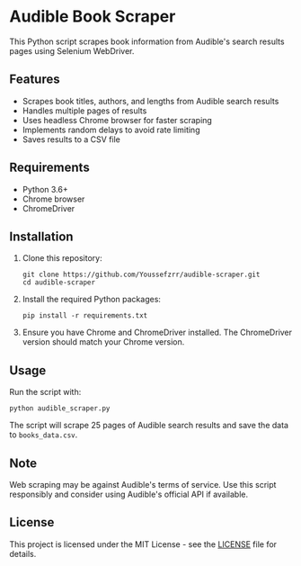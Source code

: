 # Audible Book Scraper

This Python script scrapes book information from Audible's search results pages using Selenium WebDriver.

## Features

- Scrapes book titles, authors, and lengths from Audible search results
- Handles multiple pages of results
- Uses headless Chrome browser for faster scraping
- Implements random delays to avoid rate limiting
- Saves results to a CSV file

## Requirements

- Python 3.6+
- Chrome browser
- ChromeDriver

## Installation

1. Clone this repository:
   ```
   git clone https://github.com/Youssefzrr/audible-scraper.git
   cd audible-scraper
   ```

2. Install the required Python packages:
   ```
   pip install -r requirements.txt
   ```

3. Ensure you have Chrome and ChromeDriver installed. The ChromeDriver version should match your Chrome version.

## Usage

Run the script with:

```
python audible_scraper.py
```

The script will scrape 25 pages of Audible search results and save the data to `books_data.csv`.

## Note

Web scraping may be against Audible's terms of service. Use this script responsibly and consider using Audible's official API if available.

## License

This project is licensed under the MIT License - see the [LICENSE](LICENSE) file for details.

